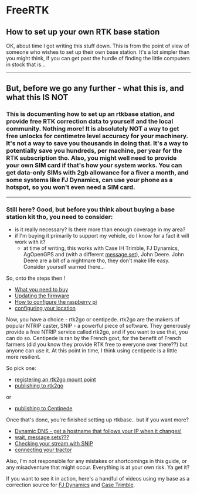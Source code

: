 # FreeRTK
## How to set up your own RTK base station

OK, about time I got writing this stuff down. This is from the point of view of someone who wishes to set up their own base station. It's a lot simpler than you might think, if you can get past the hurdle of finding the little computers in stock that is...

---
## But, before we go any further - what this is, and what this IS NOT

### This is documenting how to set up an rtkbase station, and provide free RTK correction data to yourself and the local community. Nothing more! It is absolutely NOT a way to get free unlocks for centimetre level accuracy for your machinery. It's not a way to save you thousands in doing that. It's a way to potentially save you hundreds, per machine, per year for the RTK subscription tho. Also, you might well need to provide your own SIM card if that's how your system works. You can get data-only SIMs with 2gb allowance for a fiver a month, and some systems like FJ Dynamics, can use your phone as a hotspot, so you won't even need a SIM card.

---

### Still here? Good, but before you think about buying a base station kit tho, you need to consider:
- is it really necessary? Is there more than enough coverage in my area?
- if I'm buying it primarily to support my vehicle, do I know for a fact it will work with it?
  - at time of writing, this works with Case IH Trimble, FJ Dynamics, AgOpenGPS and (with a different [message set](messagesets.md)), John Deere. John Deere are a bit of a nightmare tho, they don't make life easy. Consider yourself warned there...

So, onto the steps then !

- [What you need to buy](WhatToBuy.md)
- [Updating the firmware](UpdatingFirmware.md)
- [How to configure the raspberry pi](PiConfiguration.md)
- [configuring your location](ConfigLocation.md)

Now, you have a choice - rtk2go or centipede. rtk2go are the makers of popular NTRIP caster, SNIP - a powerful piece of software. They generously provide a free NTRIP service called rtk2go, and if you want to use that, you can do so. Centipede is ran by the French govt, for the benefit of French farmers (did you know they provide RTK free to everyone over there??) but anyone can use it. At this point in time, I think using centipede is a little more resilient.

So pick one:
- [registering an rtk2go mount point](rtk2go.md)
- [publishing to rtk2go](publishing.md)

or

- [publishing to Centipede](centipede.md)

Once that's done, you're finished setting up rtkbase.. but if you want more?

- [Dynamic DNS - get a hostname that follows your IP when it changes!](dns.md)
- [wait, message sets???](messagesets.md)
- [Checking your stream with SNIP](snip.md)
- [connecting your tractor](tractor.md)

Also, I'm not responsible for any mistakes or shortcomings in this guide, or any misadventure that might occur. Everything is at your own risk. Ya get it?

If you want to see it in action, here's a handful of videos using my base as a correction source for [FJ Dynamics](https://youtu.be/cLvjmOE0-rY) and [Case Trimble](https://youtu.be/D7sSRx7XJ1Y).